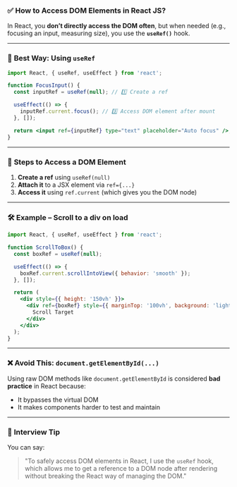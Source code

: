 ### ✅ **How to Access DOM Elements in React JS?**

In React, you **don’t directly access the DOM often**, but when needed (e.g., focusing an input, measuring size), you use the **`useRef()`** hook.

---

### 🧠 **Best Way: Using `useRef`**

```jsx
import React, { useRef, useEffect } from 'react';

function FocusInput() {
  const inputRef = useRef(null); // 1️⃣ Create a ref

  useEffect(() => {
    inputRef.current.focus(); // 3️⃣ Access DOM element after mount
  }, []);

  return <input ref={inputRef} type="text" placeholder="Auto focus" />; // 2️⃣ Attach ref to element
}
```

---

### 📌 **Steps to Access a DOM Element**

1. **Create a ref** using `useRef(null)`
2. **Attach it** to a JSX element via `ref={...}`
3. **Access it** using `ref.current` (which gives you the DOM node)

---

### 🛠️ Example – Scroll to a div on load

```jsx
import React, { useRef, useEffect } from 'react';

function ScrollToBox() {
  const boxRef = useRef(null);

  useEffect(() => {
    boxRef.current.scrollIntoView({ behavior: 'smooth' });
  }, []);

  return (
    <div style={{ height: '150vh' }}>
      <div ref={boxRef} style={{ marginTop: '100vh', background: 'lightblue' }}>
        Scroll Target
      </div>
    </div>
  );
}
```

---

### ❌ Avoid This: `document.getElementById(...)`

Using raw DOM methods like `document.getElementById` is considered **bad practice** in React because:

* It bypasses the virtual DOM
* It makes components harder to test and maintain

---

### 🧪 **Interview Tip**

You can say:

> "To safely access DOM elements in React, I use the `useRef` hook, which allows me to get a reference to a DOM node after rendering without breaking the React way of managing the DOM."